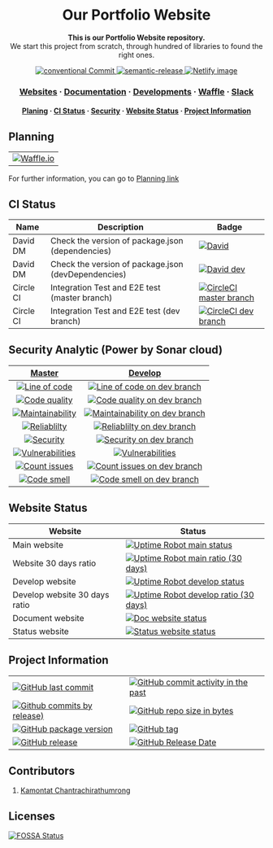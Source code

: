 <!-- Title -->
<h1 align="center">
  Our Portfolio Website
</h1>

<p align="center">
  <strong>This is our Portfolio Website repository.</strong><br>
  We start this project from scratch, through hundred of libraries to found the right ones.
</p>

<p align="center">
  <a href="https://conventionalcommits.org">
    <img src="https://img.shields.io/badge/Conventional%20Commits-1.0.0-yellow.svg" alt="conventional Commit" />
  </a>
  <a href="https://github.com/semantic-release/semantic-release">
    <img src="https://img.shields.io/badge/%20%20%F0%9F%93%A6%F0%9F%9A%80-semantic--release-e10079.svg" alt="semantic-release" />
  </a>
  <a href="https://app.netlify.com/sites/kamontat/overview">
    <img src="https://img.shields.io/badge/deploy%20by-netlify-00C7B7.svg?logo=netlify&logoWidth=20" alt="Netlify image"/>
  </a>
</p>

<h3 align="center">
  <a href="https://kamontat.space">Websites</a>
  <span> · </span>
  <a href="https://kamontat.github.io/Portfolio/docs">Documentation</a>
  <span> · </span>
  <a href="https://kamontat.github.io/Portfolio/docs/development">Developments</a>
  <span> · </span>
  <a href="https://waffle.io/kamontat/Portfolio">Waffle</a>
  <span> · </span>
  <a href="https://kcnt.slack.com">Slack</a>
</h3>

<h4 align="center">
  <a href="#planning">Planing</a>
  <span> · </span>
  <a href="#ci-status">CI Status</a>
  <span> · </span>
  <a href="#security-analytic-power-by-sonar-cloud">Security</a>
  <span> · </span>
  <a href="#website-status">Website Status</a>
  <span> · </span>
  <a href="#project-information">Project Information</a>
</h4>

## Planning

|                                                   |
| :-----------------------------------------------: |
| [![Waffle.io][waffle default badge]][waffle link] |

For further information, you can go to [Planning link](https://kamontat.github.io/Portfolio/docs/planning)

<!-- | Inbox                                           | Backlog                                             | In progress                                                 | Review                                            | Done                                          |
| ----------------------------------------------- | --------------------------------------------------- | ----------------------------------------------------------- | ------------------------------------------------- | --------------------------------------------- |
| [![Inbox Waffle.io][waffle inbox]][waffle link] | [![Backlog Waffle.io][waffle backlog]][waffle link] | [![In progress Waffle.io][waffle in progress]][waffle link] | [![Review Waffle.io][waffle review]][waffle link] | [![Done Waffle.io][waffle done]][waffle link] | -->

## CI Status

| Name      | Description                                         | Badge                                                          |
| --------- | --------------------------------------------------- | -------------------------------------------------------------- |
| David DM  | Check the version of package.json (dependencies)    | [![David][david image]][david dependenies]                     |
| David DM  | Check the version of package.json (devDependencies) | [![David dev][david dev image]][david devdependenies]          |
| Circle CI | Integration Test and E2E test (master branch)       | [![CircleCI master branch][circle ci image]][circle ci master] |
| Circle CI | Integration Test and E2E test (dev branch)          | [![CircleCI dev branch][circle ci dev image]][circle ci dev]   |

## Security Analytic (Power by Sonar cloud)

|              [Master][code analytic activity]               |                       [Develop][code analytic activity dev]                       |
| :---------------------------------------------------------: | :-------------------------------------------------------------------------------: |
|          [![Line of code][line of code]][loc link]          |          [![Line of code on dev branch][line of code dev]][loc link dev]          |
|       [![Code quality][code quality]][code analytic]        |       [![Code quality on dev branch][code quality dev]][code analytic dev]        |
| [![Maintainability][maintainability]][maintainability link] | [![Maintainability on dev branch][maintainability dev]][maintainability link dev] |
|       [![Reliablilty][reliablilty]][reliablilty link]       |       [![Reliablilty on dev branch][reliablilty dev]][reliablilty link dev]       |
|           [![Security][security]][security link]            |           [![Security on dev branch][security dev]][security link dev]            |
| [![Vulnerabilities][vulnerabilities]][vulnerabilities link] |        [![Vulnerabilities][vulnerabilities dev]][vulnerabilities link dev]        |
|   [![Count issues][analytic issues]][analytic issue link]   |   [![Count issues on dev branch][analytic issues dev]][analytic issue link dev]   |
|  [![Code smell][analytic code smell]][analytic issue link]  |  [![Code smell on dev branch][analytic code smell dev]][analytic issue link dev]  |

## Website Status

| Website                       | Status                                                                                |
| ----------------------------- | ------------------------------------------------------------------------------------- |
| Main website                  | [![Uptime Robot main status][website status]][portfolio website]                      |
| Website 30 days ratio         | [![Uptime Robot main ratio (30 days)][website ratio]][portfolio website]              |
| Develop website               | [![Uptime Robot develop status][test website status]][portfolio test website]         |
| Develop website 30 days ratio | [![Uptime Robot develop ratio (30 days)][test website ratio]][portfolio test website] |
| Document website              | [![Doc website status][doc website status]][portfolio doc website]                    |
| Status website                | [![Status website status][stat website status]][status website]                       |

## Project Information

|                                                                  |                                                                             |
| ---------------------------------------------------------------- | --------------------------------------------------------------------------- |
| [![GitHub last commit][github last commit]][repository]          | [![GitHub commit activity in the past][github commit activity]][repository] |
| [![Github commits by release)][github commit since]][repository] | [![GitHub repo size in bytes][github repo size]][repository]                |
| [![GitHub package version][package version]][repository]         | [![GitHub tag][github tag]][repository tags]                                |
| [![GitHub release][github release]][repository release]          | [![GitHub Release Date][github release date]][repository release]           |

## Contributors

1. [Kamontat Chantrachirathumrong][my github]

## Licenses

[![FOSSA Status][fossa status]][fossa link]

<!-- my Website link -->

[portfolio website]: https://kamontat.space
[portfolio test website]: https://dev.kamontat.space
[status website]: https://static.kamontat.space
[portfolio doc website]: https://kamontat.github.io/Portfolio/docs
[portfolio website alias]: https://kamontat.github.io/Portfolio

<!-- Github link -->

[my github]: https://github.com/kamontat
[repository]: https://github.com/kamontat/Portfolio
[repository release]: https://github.com/kamontat/Portfolio/releases
[repository tags]: https://github.com/kamontat/Portfolio/tags

<!-- External link -->

[waffle link]: https://waffle.io/kamontat/Portfolio
[david dependenies]: https://david-dm.org/kamontat/Portfolio
[david devdependenies]: https://david-dm.org/kamontat/Portfolio?type=dev
[circle ci master]: https://circleci.com/gh/kamontat/Portfolio
[circle ci dev]: https://circleci.com/gh/kamontat/Portfolio/tree/dev
[fossa link]: https://app.fossa.io/projects/git%2Bgithub.com%2Fkamontat%2FPortfolio?ref=badge_large

<!-- External (Analytic) link -->

[code analytic]: https://sonarcloud.io/dashboard?id=kamontat_Portfolio
[code analytic dev]: https://sonarcloud.io/dashboard?branch=dev&id=kamontat_Portfolio
[code analytic activity]: https://sonarcloud.io/project/activity?id=kamontat_Portfolio
[code analytic activity dev]: https://sonarcloud.io/project/activity?branch=dev&id=kamontat_Portfolio
[loc link]: https://sonarcloud.io/component_measures?id=kamontat_Portfolio&metric=ncloc
[loc link dev]: https://sonarcloud.io/component_measures?branch=dev&id=kamontat_Portfolio&metric=ncloc
[maintainability link]: https://sonarcloud.io/component_measures?id=kamontat_Portfolio&metric=Maintainability
[maintainability link dev]: https://sonarcloud.io/component_measures?branch=dev&id=kamontat_Portfolio&metric=Maintainability
[reliablilty link]: https://sonarcloud.io/component_measures?id=kamontat_Portfolio&metric=Reliability
[reliablilty link dev]: https://sonarcloud.io/component_measures?branch=dev&id=kamontat_Portfolio&metric=Reliability
[security link]: https://sonarcloud.io/component_measures?id=kamontat_Portfolio&metric=Security
[security link dev]: https://sonarcloud.io/component_measures?branch=dev&id=kamontat_Portfolio&metric=Security
[analytic issue link]: https://sonarcloud.io/project/issues?id=kamontat_Portfolio&resolved=false
[analytic issue link dev]: https://sonarcloud.io/project/issues?branch=dev&id=kamontat_Portfolio&resolved=false
[vulnerabilities link]: https://sonarcloud.io/component_measures?id=kamontat_Portfolio&metric=vulnerabilities
[vulnerabilities link dev]: https://sonarcloud.io/component_measures?branch=dev&id=kamontat_Portfolio&metric=vulnerabilities

<!-- Website badge -->

[website status]: https://img.shields.io/uptimerobot/status/m781574236-3dc4f2438bec1f4dd3ba983a.svg?style=flat-square&label=status
[website ratio]: https://img.shields.io/uptimerobot/ratio/m781574236-3dc4f2438bec1f4dd3ba983a.svg?style=flat-square&label=ratio
[test website status]: https://img.shields.io/uptimerobot/status/m781574551-a6fa71a95951a6d6e499c19d.svg?style=flat-square&label=status
[test website ratio]: https://img.shields.io/uptimerobot/ratio/m781574551-a6fa71a95951a6d6e499c19d.svg?style=flat-square&label=ratio
[doc website status]: https://img.shields.io/website-up-down-green-red/https/kamontat.github.io/Portfolio/docs.svg?label=docs&style=flat-square
[stat website status]: https://img.shields.io/website-up-down-green-red/https/status.kamontat.space.svg?label=status&style=flat-square

<!-- External badge -->

[waffle default badge]: https://badge.waffle.io/kamontat/Portfolio.svg?columns=all&style=flat-square
[waffle inbox]: https://img.shields.io/waffle/label/kamontat/Portfolio/status%3A%20inbox.svg?style=flat-square
[waffle backlog]: https://img.shields.io/waffle/label/kamontat/Portfolio/status%3A%20backlog.svg?style=flat-square
[waffle in progress]: https://img.shields.io/waffle/label/kamontat/Portfolio/status%3A%20in%20progress.svg?style=flat-square
[waffle review]: https://img.shields.io/waffle/label/kamontat/Portfolio/status%3A%20review.svg?style=flat-square
[waffle done]: https://img.shields.io/waffle/label/kamontat/Portfolio/status%3A%20done.svg?style=flat-square
[david image]: https://img.shields.io/david/kamontat/Portfolio.svg?style=flat-square
[david dev image]: https://img.shields.io/david/dev/kamontat/Portfolio.svg?style=flat-square
[circle ci image]: https://img.shields.io/circleci/project/github/kamontat/Portfolio/master.svg?style=flat-square&label=testing&logo=circleci
[circle ci dev image]: https://img.shields.io/circleci/project/github/kamontat/Portfolio/dev.svg?style=flat-square&label=testing%20dev&logo=circleci
[fossa status]: https://app.fossa.io/api/projects/git%2Bgithub.com%2Fkamontat%2FPortfolio.svg?type=large

<!-- Github badge -->

[github last commit]: https://img.shields.io/github/last-commit/kamontat/Portfolio.svg?style=flat-square
[github commit activity]: https://img.shields.io/github/commit-activity/y/kamontat/Portfolio.svg?style=flat-square
[github commit since]: https://img.shields.io/github/commits-since/kamontat/Portfolio/latest.svg?style=flat-square
[github repo size]: https://img.shields.io/github/repo-size/kamontat/Portfolio.svg?style=flat-square
[github release]: https://img.shields.io/github/release/kamontat/Portfolio.svg?style=flat-square
[github release date]: https://img.shields.io/github/release-date/kamontat/Portfolio.svg?style=flat-square
[github tag]: https://img.shields.io/github/tag/kamontat/Portfolio.svg?style=flat-square
[package version]: https://img.shields.io/github/package-json/v/kamontat/Portfolio.svg?style=flat-square

<!-- Code analytic badge -->

[line of code]: https://sonarcloud.io/api/project_badges/measure?project=kamontat_Portfolio&metric=ncloc
[code quality]: https://sonarcloud.io/api/project_badges/measure?project=kamontat_Portfolio&metric=alert_status
[maintainability]: https://sonarcloud.io/api/project_badges/measure?project=kamontat_Portfolio&metric=sqale_rating
[reliablilty]: https://sonarcloud.io/api/project_badges/measure?project=kamontat_Portfolio&metric=reliability_rating
[security]: https://sonarcloud.io/api/project_badges/measure?project=kamontat_Portfolio&metric=security_rating
[vulnerabilities]: https://sonarcloud.io/api/project_badges/measure?project=kamontat_Portfolio&metric=vulnerabilities
[analytic issues]: https://sonarcloud.io/api/project_badges/measure?project=kamontat_Portfolio&metric=bugs
[analytic code smell]: https://sonarcloud.io/api/project_badges/measure?project=kamontat_Portfolio&metric=code_smells

<!-- Code analytic badge (For development) -->

[line of code dev]: https://sonarcloud.io/api/project_badges/measure?branch=dev&project=kamontat_Portfolio&metric=ncloc
[code quality dev]: https://sonarcloud.io/api/project_badges/measure?branch=dev&project=kamontat_Portfolio&metric=alert_status
[maintainability dev]: https://sonarcloud.io/api/project_badges/measure?branch=dev&project=kamontat_Portfolio&metric=sqale_rating
[reliablilty dev]: https://sonarcloud.io/api/project_badges/measure?branch=dev&project=kamontat_Portfolio&metric=reliability_rating
[security dev]: https://sonarcloud.io/api/project_badges/measure?branch=dev&project=kamontat_Portfolio&metric=security_rating
[vulnerabilities dev]: https://sonarcloud.io/api/project_badges/measure?branch=dev&project=kamontat_Portfolio&metric=vulnerabilities
[analytic issues dev]: https://sonarcloud.io/api/project_badges/measure?branch=dev&project=kamontat_Portfolio&metric=bugs
[analytic code smell dev]: https://sonarcloud.io/api/project_badges/measure?branch=dev&project=kamontat_Portfolio&metric=code_smells
